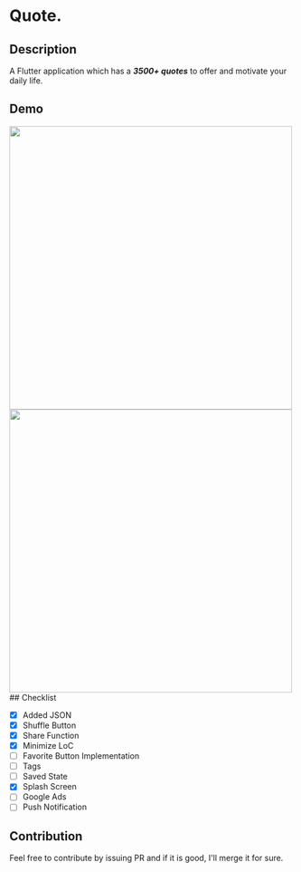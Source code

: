 # Quote.

## Description

A Flutter application which has a ***3500+ quotes*** to offer and motivate your daily life.

## Demo
<img src="https://github.com/Imgkl/Quote./blob/master/mockup/demo.gif" height="500">
<img src="https://github.com/Imgkl/Quote./blob/master/mockup/demo.gif" height="500">
## Checklist

- [x] Added JSON
- [x] Shuffle Button
- [x] Share Function
- [x] Minimize LoC
- [ ] Favorite Button Implementation
- [ ] Tags
- [ ] Saved State
- [x] Splash Screen
- [ ] Google Ads
- [ ] Push Notification

## Contribution

Feel free to contribute by issuing PR and if it is good, I'll merge it for sure.
